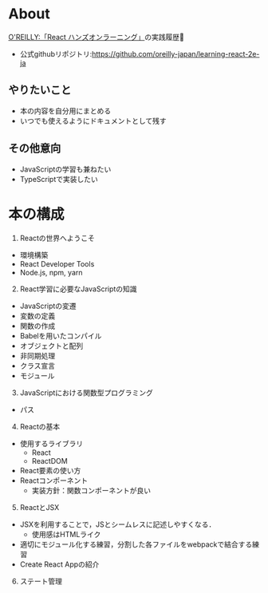 # About
[O'REILLY:「React ハンズオンラーニング」](https://www.oreilly.co.jp/books/9784873119380/)の実践履歴:brain:
- 公式githubリポジトリ:https://github.com/oreilly-japan/learning-react-2e-ja

## やりたいこと
- 本の内容を自分用にまとめる
- いつでも使えるようにドキュメントとして残す

## その他意向
- JavaScriptの学習も兼ねたい
- TypeScriptで実装したい

# 本の構成
1. Reactの世界へようこそ
 - 環境構築
  - React Developer Tools
  - Node.js, npm, yarn

2. React学習に必要なJavaScriptの知識
 - JavaScriptの変遷
  - 変数の定義
  - 関数の作成
  - Babelを用いたコンパイル
  - オブジェクトと配列
  - 非同期処理
  - クラス宣言
  - モジュール

3. JavaScriptにおける関数型プログラミング
 - パス

4. Reactの基本
 - 使用するライブラリ
   - React
   - ReactDOM
 - React要素の使い方
 - Reactコンポーネント
   - 実装方針：関数コンポーネントが良い

5. ReactとJSX
 - JSXを利用することで，JSとシームレスに記述しやすくなる．
   - 使用感はHTMLライク
 - 適切にモジュール化する練習，分割した各ファイルをwebpackで結合する練習
 - Create React Appの紹介
  
6. ステート管理

